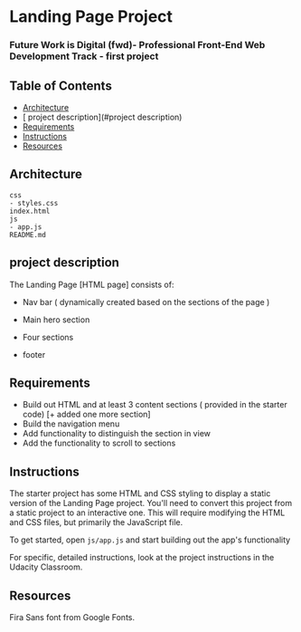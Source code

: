 # Landing Page Project

### Future Work is Digital (fwd)- Professional Front-End Web Development Track - first project


## Table of Contents

* [Architecture](#architecture)
* [ project description](#project description)
* [Requirements](#requirements)
* [Instructions](#instructions)
* [Resources](#resources)

## Architecture

```
css
- styles.css    
index.html
js
- app.js
README.md
```

## project description

The Landing Page [HTML page] consists of:

* Nav bar ( dynamically created based on the sections of the page )

* Main hero section

* Four sections

* footer


## Requirements

* Build out HTML and at least 3 content sections ( provided in the starter code) [+ added one more section]
* Build the navigation menu
* Add functionality to distinguish the section in view
* Add the functionality to scroll to sections


## Instructions

The starter project has some HTML and CSS styling to display a static version of the Landing Page project. You'll need to convert this project from a static project to an interactive one. This will require modifying the HTML and CSS files, but primarily the JavaScript file.

To get started, open `js/app.js` and start building out the app's functionality

For specific, detailed instructions, look at the project instructions in the Udacity Classroom.

## Resources
Fira Sans font from Google Fonts.
